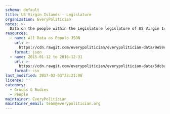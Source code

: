 ```yaml
---
schema: default
title: US Virgin Islands — Legislature
organization: EveryPolitician
notes: >-
  Data on the people within the Legislature legislature of US Virgin Islands.
resources:
  - name: All Data as Popolo JSON
    url: >-
      https://cdn.rawgit.com/everypolitician/everypolitician-data/9e59c39ca851fc92034b01789510f04efa7d8a67/data/US_Virgin_Islands/Legislature/ep-popolo-v1.0.json
    format: json
  - name: 2015-01-12 to 2016-12-31
    url: >-
      https://cdn.rawgit.com/everypolitician/everypolitician-data/5dcbaa3052f9a67307812772264665b7aa6dbeb3/data/US_Virgin_Islands/Legislature/term-2014.csv
    format: csv
last_modified: 2017-03-03T23:21:08
license: ''
category:
  - Groups & Bodies
  - People
maintainer: EveryPolitician
maintainer_email: team@everypolitician.org
---
```

